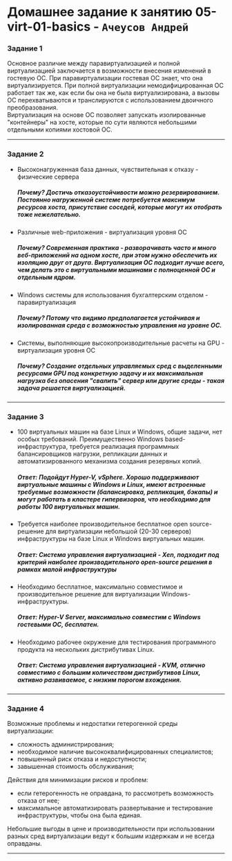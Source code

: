 # Домашнее задание к занятию  05-virt-01-basics - `Ачеусов Андрей`

### Задание 1


Основное различие между паравиртуализацией и полной виртуализацией заключается в возможности внесения изменений в гостевую ОС. При паравиртуализации гостевая ОС знает, что она виртуализируется. При полной виртуализации немодифицированная ОС работает так же, как если бы она не была виртуализирована, а вызовы ОС перехватываются и транслируются с использованием двоичного преобразования.  
Виртуализация на основе ОС позволяет запускать изолированные "контейнеры" на хосте, которые по сути являются небольшими отдельными копиями хостовой ОС.  


---



### Задание 2


* Высоконагруженная база данных, чувствительная к отказу - физические сервера
  ##### Почему? Достичь отказоустойчивости можно резервированием. Постоянно нагруженной системе потребуется максимум ресурсов хоста, присутствие соседей, которые могут их отобрать тоже нежелательно.
* Различные web-приложения - виртуализация уровня ОС
  ##### Почему? Современная практика - разворачивать часто и много веб-приложений на одном хосте, при этом нужно обеспечить их изоляцию друг от друга. Виртуализация ОС подходит лучше всего, чем делать это с виртуальными машинами с полноценной ОС и отдельным ядром.
* Windows системы для использования бухгалтерским отделом - паравиртуализация
  ##### Почему? Потому что видимо предполагается устойчивая и изолированная среда с возможностью управления на уровне ОС.
* Системы, выполняющие высокопроизводительные расчеты на GPU - виртуализация уровня ОС
  ##### Почему? Создание отдельных управляемых сред с выделенными ресурсами GPU под конкретную задачу и их максимальная нагрузка без опасения "свалить" сервер или другие среды - такая задача решается виртуализацией.


---



### Задание 3


* 100 виртуальных машин на базе Linux и Windows, общие задачи, нет особых требований. Преимущественно Windows based-инфраструктура, требуется реализация программных балансировщиков нагрузки, репликации данных и автоматизированного механизма создания резервных копий.
  ##### Ответ: Подойдут Hyper-V, vSphere. Хорошо поддерживают виртуальные машины с Windows и Linux, имеют встроенные требуемые возможности (балансировка, репликация, бэкапы) и могут работать в кластере гипервизоров, что необходимо для работы 100 виртуальных машин.
* Требуется наиболее производительное бесплатное open source-решение для виртуализации небольшой (20-30 серверов) инфраструктуры на базе Linux и Windows виртуальных машин.
  ##### Ответ: Система управления виртуализацией - Xen, подходит под критерий наиболее производительного open-source решения в рамках малой инфраструктуры
* Необходимо бесплатное, максимально совместимое и производительное решение для виртуализации Windows-инфраструктуры.
  ##### Ответ: Hyper-V Server, максимально совместим c Windows гостевыми ОС, бесплатен.
* Необходимо рабочее окружение для тестирования программного продукта на нескольких дистрибутивах Linux.
  ##### Ответ: Система управления виртуализацией - KVM, отлично совместимо с большим количеством дистрибутивов Linux, активно развиваемое, с низким порогом вхождения.


---



### Задание 4


Возможные проблемы и недостатки гетерогенной среды виртуализации:  
* сложность администрирования;
* необходимое наличие высококвалифицированных специалистов;
* повышенный риск отказа и недоступности;
* завышенная стоимость обслуживания;

Действия для минимизации рисков и проблем:  
* если гетерогенность не оправдана, то рассмотреть возможность отказа от нее;
* максимальное автоматизировать развертывание и тестирование инфраструктуры, чтобы она была единая.  

Небольшие выгоды в цене и производительности при использовании разных сред виртуализации ведут к большим издержкам и не всегда оправданы.


---


